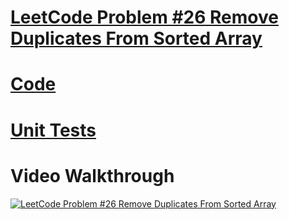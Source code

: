 # [LeetCode Problem #26 Remove Duplicates From Sorted Array](https://leetcode.com/problems/remove-duplicates-from-sorted-array/) 

# [Code](remove_duplicates_from_sorted_array.py)

# [Unit Tests](remove_duplicates_from_sorted_array_test.py )


# Video Walkthrough

[![LeetCode Problem #26 Remove Duplicates From Sorted Array](https://img.youtube.com/vi/FCRWN-ByQTY/0.jpg)](https://www.youtube.com/watch?v=FCRWN-ByQTY)
